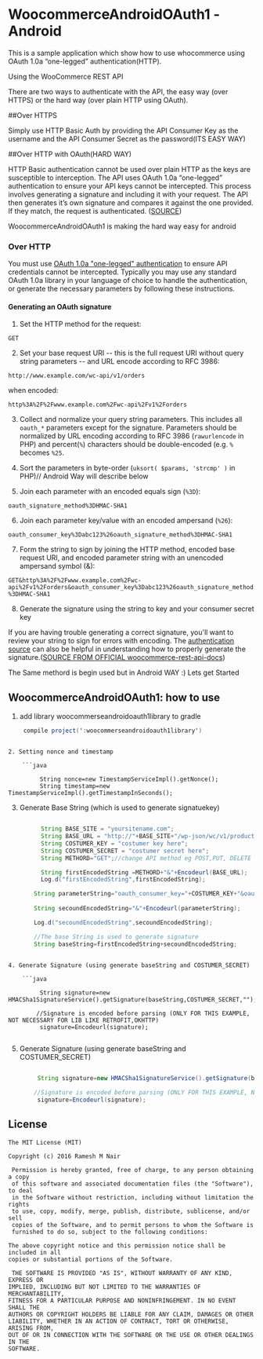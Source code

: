 WoocommerceAndroidOAuth1 -Android
=================

This is a sample application which show how to use whocommerce using OAuth 1.0a “one-legged” authentication(HTTP).

Using the WooCommerce REST API 

There are two ways to authenticate with the API, the easy way (over HTTPS) or the hard way (over plain HTTP using OAuth).

##Over HTTPS

Simply use HTTP Basic Auth by providing the API Consumer Key as the username and the API Consumer Secret as the password(ITS EASY WAY)


##Over HTTP with OAuth(HARD WAY)

HTTP Basic authentication cannot be used over plain HTTP as the keys are susceptible to interception. The API uses OAuth 1.0a “one-legged” authentication to ensure your API keys cannot be intercepted. This process involves generating a signature and including it with your request. The API then generates it’s own signature and compares it against the one provided. If they match, the request is authenticated.
([SOURCE](https://www.skyverge.com/blog/using-woocommerce-rest-api-introduction/))


WoocommerceAndroidOAuth1  is making the hard way easy for android


### Over HTTP ###

You must use [OAuth 1.0a "one-legged" authentication](http://tools.ietf.org/html/rfc5849) to ensure API credentials cannot be intercepted. Typically you may use any standard OAuth 1.0a library in your language of choice to handle the authentication, or generate the necessary parameters by following these instructions.

#### Generating an OAuth signature ####

1) Set the HTTP method for the request:

`GET`

2) Set your base request URI -- this is the full request URI without query string parameters -- and URL encode according to RFC 3986:

`http://www.example.com/wc-api/v1/orders`

when encoded:

`http%3A%2F%2Fwww.example.com%2Fwc-api%2Fv1%2Forders`

3) Collect and normalize your query string parameters. This includes all `oauth_*` parameters except for the signature. Parameters should be normalized by URL encoding according to RFC 3986 (`rawurlencode` in PHP) and percent(`%`) characters should be double-encoded (e.g. `%` becomes `%25`.

4) Sort the parameters in byte-order (`uksort( $params, 'strcmp' )` in PHP)// Android Way will describe below

5) Join each parameter with an encoded equals sign (`%3D`):

`oauth_signature_method%3DHMAC-SHA1`

6) Join each parameter key/value with an encoded ampersand (`%26`):

`oauth_consumer_key%3Dabc123%26oauth_signature_method%3DHMAC-SHA1`

7) Form the string to sign by joining the HTTP method, encoded base request URI, and encoded parameter string with an unencoded ampersand symbol (&):

`GET&http%3A%2F%2Fwww.example.com%2Fwc-api%2Fv1%2Forders&oauth_consumer_key%3Dabc123%26oauth_signature_method%3DHMAC-SHA1`

8) Generate the signature using the string to key and your consumer secret key

If you are having trouble generating a correct signature, you'll want to review your string to sign for errors with encoding. The [authentication source](https://github.com/woothemes/woocommerce/blob/master/includes/api/class-wc-api-authentication.php#L177) can also be helpful in understanding how to properly generate the signature.([SOURCE FROM OFFICIAL woocommerce-rest-api-docs](https://github.com/woocommerce/woocommerce-rest-api-docs/blob/master/source/includes/v2/_introduction.md))



The Same methord is begin used but in Android WAY :) Lets get Started



WoocommerceAndroidOAuth1: how to use
------------------------

1. add library woocommerseandroidoauth1library to gradle
  
    ```java
     compile project(':woocommerseandroidoauth1library')
```

2. Setting nonce and timestamp
  
    ```java

         String nonce=new TimestampServiceImpl().getNonce();
         String timestamp=new TimestampServiceImpl().getTimestampInSeconds();
```

3. Generate Base String (which is used to generate signatuekey)
  
    ```java

          String BASE_SITE = "yoursitename.com";
          String BASE_URL = "http://"+BASE_SITE+"/wp-json/wc/v1/products";
          String COSTUMER_KEY = "costumer key here";
          String COSTUMER_SECRET = "costumer secret here";
          String METHORD="GET";//change API method eg POST,PUT, DELETE etc (ONLY FOR THIS EXAMPLE FOR LIB LIKE RETROFIT,OKHTTP, The Are Dynamic Way)

          String firstEncodedString =METHORD+"&"+Encodeurl(BASE_URL);
          Log.d("firstEncodedString",firstEncodedString);

        String parameterString="oauth_consumer_key="+COSTUMER_KEY+"&oauth_nonce="+nonce+"&oauth_signature_method=HMAC-SHA1&oauth_timestamp="+timestamp+"&oauth_version=1.0";
        
        String secoundEncodedString="&"+Encodeurl(parameterString);

        Log.d("secoundEncodedString",secoundEncodedString);

        //The base String is used to generate signature
        String baseString=firstEncodedString+secoundEncodedString;
```

4. Generate Signature (using generate baseString and COSTUMER_SECRET)
  
    ```java

         String signature=new HMACSha1SignatureService().getSignature(baseString,COSTUMER_SECRET,"");
     
        //Signature is encoded before parsing (ONLY FOR THIS EXAMPLE, NOT NECESSARY FOR LIB LIKE RETROFIT,OKHTTP)
         signature=Encodeurl(signature);
         
```
5. Generate Signature (using generate baseString and COSTUMER_SECRET)
  
    ```java

         String signature=new HMACSha1SignatureService().getSignature(baseString,COSTUMER_SECRET,"");
     
        //Signature is encoded before parsing (ONLY FOR THIS EXAMPLE, NOT NECESSARY FOR LIB LIKE RETROFIT,OKHTTP)
         signature=Encodeurl(signature);
      ```







   
     









## License

    The MIT License (MIT)

    Copyright (c) 2016 Ramesh M Nair
 
     Permission is hereby granted, free of charge, to any person obtaining a copy
     of this software and associated documentation files (the "Software"), to deal
     in the Software without restriction, including without limitation the rights
     to use, copy, modify, merge, publish, distribute, sublicense, and/or sell
     copies of the Software, and to permit persons to whom the Software is
     furnished to do so, subject to the following conditions:

    The above copyright notice and this permission notice shall be included in all
    copies or substantial portions of the Software.

     THE SOFTWARE IS PROVIDED "AS IS", WITHOUT WARRANTY OF ANY KIND, EXPRESS OR
    IMPLIED, INCLUDING BUT NOT LIMITED TO THE WARRANTIES OF MERCHANTABILITY,
    FITNESS FOR A PARTICULAR PURPOSE AND NONINFRINGEMENT. IN NO EVENT SHALL THE
    AUTHORS OR COPYRIGHT HOLDERS BE LIABLE FOR ANY CLAIM, DAMAGES OR OTHER
    LIABILITY, WHETHER IN AN ACTION OF CONTRACT, TORT OR OTHERWISE, ARISING FROM,
    OUT OF OR IN CONNECTION WITH THE SOFTWARE OR THE USE OR OTHER DEALINGS IN THE
    SOFTWARE.


 



